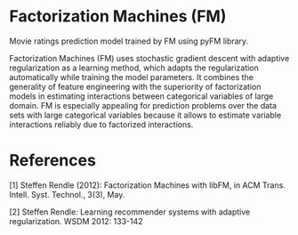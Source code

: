 Factorization Machines (FM)
==

Movie ratings prediction model trained by FM using pyFM library.

Factorization Machines (FM) uses stochastic gradient descent with adaptive regularization as a learning method, which adapts the regularization automatically while training the model parameters. It combines the generality of feature engineering with the superiority of factorization models in estimating interactions between categorical variables of large domain. FM is especially appealing for prediction problems over the data sets with large categorical variables because it allows to estimate variable interactions reliably due to factorized interactions.

<h1>References</h1>
<p>[1] Steffen Rendle (2012): Factorization Machines with libFM, in ACM Trans. Intell. Syst. Technol., 3(3), May.</p>
[2] Steffen Rendle: Learning recommender systems with adaptive regularization. WSDM 2012: 133-142
